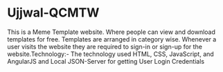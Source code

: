 # Ujjwal-QCMTW
This is a Meme Template website. Where people can view and download templates for free. Templates are arranged in category wise. Whenever a user visits the website they are required to sign-in or sign-up for the website.Technology:- The technology used HTML, CSS, JavaScript, and AngularJS and Local JSON-Server for getting User Login Credentials 
